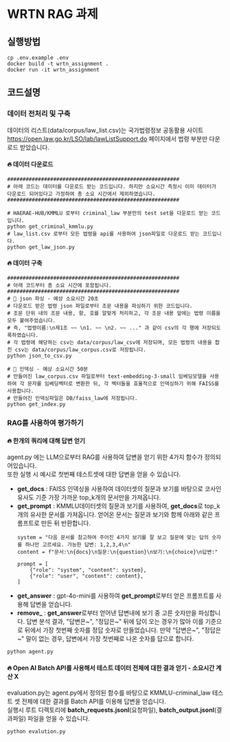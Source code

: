 # WRTN RAG 과제
## 실행방법
```shell
cp .env.example .env
docker build -t wrtn_assignment .
docker run -it wrtn_assignment
```

## 코드설명
### 데이터 전처리 및 구축
데이터의 리스트(data/corpus/law_list.csv)는 국가법령정보 공동활용 사이트 https://open.law.go.kr/LSO/lab/lawListSupport.do 페이지에서 법령 부분만 다운로드 받았습니다.

#### 🔥 데이터 다운로드
```shell
######################################################## 
# 아래 코드는 데이터를 다운로드 받는 코드입니다. 하지만 소요시간 측정시 이미 데이터가 다운로드 되어있다고 가정하여 총 소요 시간에서 제외하였습니다.
######################################################## 

# HAERAE-HUB/KMMLU 로부터 criminal_law 부분만의 test set을 다운로드 받는 코드입니다.
python get_criminal_kmmlu.py
# law_list.csv 로부터 모든 법령을 api를 사용하여 json파일로 다운로드 받는 코드입니다.
python get_law_json.py 
```

#### 🔥 데이터 구축
```shell
########################################################
# 아래 코드부터 총 소요 시간에 포함됩니다.
######################################################## 
# 🚀 json 파싱 - 예상 소요시간 20초
# 다운로드 받은 법령 json 파일로부터 조문 내용을 파싱하기 위한 코드입니다.
# 조문 단위 내의 조문 내용, 항, 호를 알맞게 처리하고, 각 조문 내용 앞에는 법령 이름을 모두 붙여주었습니다.
# 즉, "법령이름:\n제1조 ~~ \n1. ~~ \n2. ~~ ..." 과 같이 csv의 각 행에 저장되도록하였습니다.
# 각 법령에 해당하는 csv는 data/corpus/law_csv에 저장되며, 모든 법령의 내용을 합친 csv는 data/corpus/law_corpus.csv로 저장됩니다.
python json_to_csv.py

# 🚀 인덱싱 - 예상 소요시간 50분
# 만들어진 law_corpus.csv 파일로부터 text-embedding-3-small 임베딩모델을 사용하여 각 문자를 임베딩벡터로 변환한 뒤, 각 벡터들을 효율적으로 인덱싱하기 위해 FAISS를 사용합니다.
# 만들어진 인덱싱파일은 DB/faiss_law에 저장됩니다.
python get_index.py
```

### RAG를 사용하여 평가하기
#### 🔥 한개의 쿼리에 대해 답변 얻기
agent.py 에는 LLM으로부터 RAG를 사용하여 답변을 얻기 위한 4가지 함수가 정의되어있습니다.  
또한 실행 시 예시로 첫번째 테스트셋에 대한 답변을 얻을 수 있습니다.
- **get_docs** : FAISS 인덱싱을 사용하여 데이터셋의 질문과 보기를 바탕으로 코사인 유사도 기준 가장 가까운 top_k개의 문서만을 가져옵니다.
- **get_prompt** : KMMLU데이터셋의 질문과 보기를 사용하여, **get_docs**로 top_k개의 유사한 문서를 가져옵니다. 얻어온 문서는 질문과 보기와 함께 아래와 같은 프롬프트로 만든 뒤 반환합니다.
    ```
    system = "다음 문서를 참고하여 주어진 4가지 보기를 잘 보고 질문에 맞는 답의 숫자를 하나만 고르세요. 가능한 답변: 1,2,3,4\n"
    content = f"문서:\n{docs}\n질문:\n{question}\n보기:\n{choice}\n답변:"

    prompt = [
        {"role": "system", "content": system},
        {"role": "user", "content": content},
    ]
    ```
- **get_answer** : gpt-4o-mini를 사용하여 **get_prompt**로부터 얻은 프롬프트를 사용해 답변을 얻습니다.
- **remove_** : **get_answer**로부터 얻어낸 답변내에 보기 중 고른 숫자만을 파싱합니다. 답변 분석 결과, "답변은~", "정답은~" 뒤에 답이 오는 경우가 많아 이를 기준으로 뒤에서 가장 첫번째 숫자를 정답 숫자로 만들었습니다. 만약 "답변은~", "정답은~" 말이 없는 경우, 답변에서 가장 첫번째로 나온 숫자를 답으로 합니다.
```shell
python agent.py
```
#### 🔥 Open AI Batch API를 사용해서 테스트 데이터 전체에 대한 결과 얻기 - 소요시간 계산 X
evaluation.py는 agent.py에서 정의된 함수를 바탕으로 KMMLU-criminal_law 테스트 셋 전체에 대한 결과를 Batch API를 이용해 답변을 얻습니다.  
실행시 루트 디렉토리에 **batch_requests.jsonl**(요청파일), **batch_output.jsonl**(결과파일) 파일을 얻을 수 있습니다.
```shell
python evalution.py
```